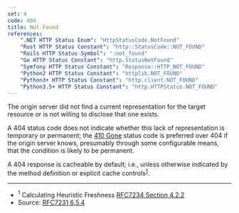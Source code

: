 ```yaml
---
set: 4
code: 404
title: Not Found
references:
    ".NET HTTP Status Enum": "HttpStatusCode.NotFound"
    "Rust HTTP Status Constant": "http::StatusCode::NOT_FOUND"
    "Rails HTTP Status Symbol": ":not_found"
    "Go HTTP Status Constant": "http.StatusNotFound"
    "Symfony HTTP Status Constant": "Response::HTTP_NOT_FOUND"
    "Python2 HTTP Status Constant": "httplib.NOT_FOUND"
    "Python3+ HTTP Status Constant": "http.client.NOT_FOUND"
    "Python3.5+ HTTP Status Constant": "http.HTTPStatus.NOT_FOUND"
---
```


The origin server did not find a current representation for the target resource or is not willing to disclose that one exists.

A 404 status code does not indicate whether this lack of representation is temporary or permanent; the [410 Gone](/410) status code is preferred over 404 if the origin server knows, presumably through some configurable means, that the condition is likely to be permanent.

A 404 response is cacheable by default; i.e., unless otherwise indicated by the method definition or explicit cache controls<sup>[1](#ref-1)</sup>.

---

* <span id="ref-1"><sup>1</sup> Calculating Heuristic Freshness [RFC7234 Section 4.2.2][2]</span>
* Source: [RFC7231 6.5.4][1]

[1]: <https://tools.ietf.org/html/rfc7231#section-6.5.4>
[2]: <https://tools.ietf.org/html/rfc7234#section-4.2.2>
